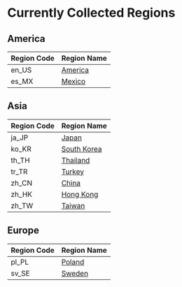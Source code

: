 # Currently Collected Regions

## America

| Region Code | Region Name |
| --- | --- |
| en_US | [America](en_US/index.md) | 
| es_MX | [Mexico](es_MX/index.md) | 

## Asia

| Region Code | Region Name |
| --- | --- |
| ja_JP | [Japan](ja_JP/index.md) | 
| ko_KR | [South Korea](ko_KR/index.md) | 
| th_TH | [Thailand](th_TH/index.md) | 
| tr_TR | [Turkey](tr_TR/index.md) | 
| zh_CN | [China](zh_CN/index.md) | 
| zh_HK | [Hong Kong](zh_HK/index.md) | 
| zh_TW | [Taiwan](zh_TW/index.md) | 

## Europe

| Region Code | Region Name |
| --- | --- |
| pl_PL | [Poland](pl_PL/index.md) | 
| sv_SE | [Sweden](sv_SE/index.md) | 
